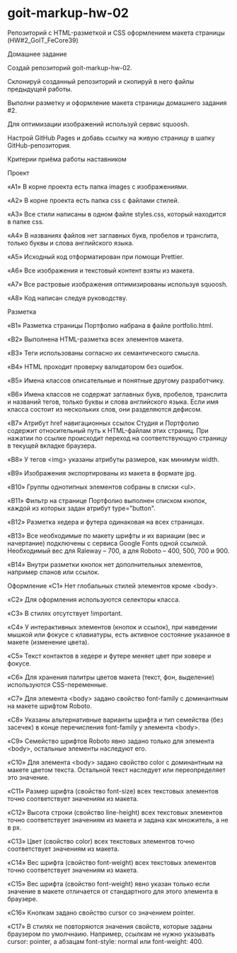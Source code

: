 # goit-markup-hw-02

Репозиторий с HTML-разметкой и CSS оформлением макета страницы (HW#2_GoIT_FeCore39)

Домашнее задание

Создай репозиторий goit-markup-hw-02.

Склонируй созданный репозиторий и скопируй в него файлы предыдущей работы.

Выполни разметку и оформление макета страницы домашнего задания #2.

Для оптимизации изображений используй сервис squoosh.

Настрой GitHub Pages и добавь ссылку на живую страницу в шапку GitHub-репозитория.

Критерии приёма работы наставником

Проект

«A1» В корне проекта есть папка images с изображениями.

«A2» В корне проекта есть папка css с файлами стилей.

«A3» Все стили написаны в одном файле styles.css, который находится в папке css.

«A4» В названиях файлов нет заглавных букв, пробелов и транслита, только буквы и слова английского языка.

«A5» Исходный код отформатирован при помощи Prettier.

«A6» Все изображения и текстовый контент взяты из макета.

«A7» Все растровые изображения оптимизированы используя squoosh.

«A8» Код написан следуя руководству.

Разметка

«B1» Разметка страницы Портфолио набрана в файле portfolio.html.

«B2» Выполнена HTML-разметка всех элементов макета.

«B3» Теги использованы согласно их семантического смысла.

«B4» HTML проходит проверку валидатором без ошибок.

«B5» Имена классов описательные и понятные другому разработчику.

«B6» Имена классов не содержат заглавных букв, пробелов, транслита и названий тегов, только буквы и слова английского языка. Если имя класса состоит из нескольких слов, они
разделяются дефисом.

«B7» Атрибут href навигационных ссылок Студия и Портфолио содержит относительный путь к HTML-файлам этих страниц. При нажатии по ссылке происходит переход на соответствующую
страницу в текущей вкладке браузера.

«B8» У тегов &lt;img&gt; указаны атрибуты размеров, как минимум width.

«B9» Изображения экспортированы из макета в формате jpg.

«B10» Группы однотипных элементов собраны в списки &lt;ul&gt;.

«B11» Фильтр на странице Портфолио выполнен списком кнопок, каждой из которых задан атрибут type="button".

«B12» Разметка хедера и футера одинаковая на всех страницах.

«B13» Все необходимые по макету шрифты и их вариации (вес и начертание) подключены с сервиса Google Fonts одной ссылкой. Необходимый вес для Raleway – 700, а для Roboto – 400, 500,
700 и 900.

«B14» Внутри разметки кнопок нет дополнительных элементов, например спанов или ссылок.

Оформление «C1» Нет глобальных стилей элементов кроме &lt;body&gt;.

«C2» Для оформления используются селекторы класса.

«C3» В стилях отсутствует !important.

«C4» У интерактивных элементов (кнопок и ссылок), при наведении мышкой или фокусе с клавиатуры, есть активное состояние указанное в макете (изменение цвета).

«С5» Текст контактов в хедере и футере меняет цвет при ховере и фокусе.

«C6» Для хранения палитры цветов макета (текст, фон, выделение) используются CSS-переменные.

«С7» Для элемента &lt;body&gt; задано свойство font-family с доминантным на макете шрифтом Roboto.

«С8» Указаны альтернативные варианты шрифта и тип семейства (без засечек) в конце перечисления font-family у элемента &lt;body&gt;.

«С9» Семейство шрифтов Roboto явно задано только для элемента &lt;body&gt;, остальные элементы наследуют его.

«С10» Для элемента &lt;body&gt; задано свойство color с доминантным на макете цветом текста. Остальной текст наследует или переопределяет это значение.

«С11» Размер шрифта (свойство font-size) всех текстовых элементов точно соответствует значениям из макета.

«С12» Высота строки (свойство line-height) всех текстовых элементов точно соответствует значениям из макета и задана как множитель, а не в px.

«С13» Цвет (свойство color) всех текстовых элементов точно соответствует значениям из макета.

«С14» Вес шрифта (свойство font-weight) всех текстовых элементов точно соответствует значениям из макета.

«С15» Вес шрифта (свойство font-weight) явно указан только если значение в макете отличается от стандартного для этого элемента в браузере.

«С16» Кнопкам задано свойство cursor со значением pointer.

«С17» В стилях не повторяются значения свойств, которые заданы браузером по умолчнаию. Например, ссылкам не нужно указывать cursor: pointer, а абзацам font-style: normal или
font-weight: 400.
